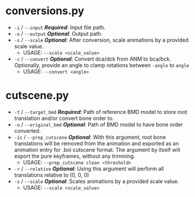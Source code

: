 # conversions.py
- `-i` / `--input` ***Required***: Input file path.
- `-o` / `--output` ***Optional***: Output path.
- `-s` / `--scale` ***Optional***: After conversion, scale animations by a provided scale value.
    - USAGE: `--scale <scale_value>`
- `-c` / `--convert` ***Optional***: Convert dca/dck from ANM to bca/bck. Optionally, provide an angle to clamp rotations between `-angle` to `angle`
    - USAGE: `--convert <angle>`

# cutscene.py
- `-t` / `--target_bmd` ***Required***: Path of reference BMD model to store root translation and/or convert bone order to.
- `-o` / `--original_bmd` ***Optional***: Path of BMD model to have bone order converted.
- `-ic` / `--prep_cutscene` ***Optional***: With this argument, root bone translations will be removed from the animation and exported as an animation entry for .boi cutscene format. The argument by itself will export the pure keyframes, without any trimming.
    - USAGE: `--prep_cutscene clean <threshold>`
- `-r` / `--relative` ***Optional***: Using this argument will perform all translations relative to (0, 0, 0)
- `-s` / `--scale` ***Optional***: Scales animations by a provided scale value.
    - USAGE: `--scale <scale_value>`
